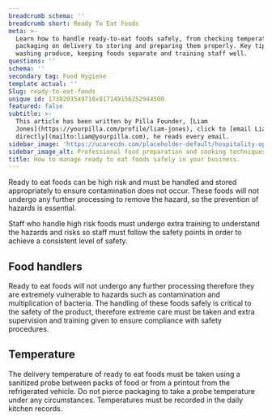 ```yaml
---
breadcrumb schema: ''
breadcrumb short: Ready To Eat Foods
meta: >-
  Learn how to handle ready-to-eat foods safely, from checking temperatures and
  packaging on delivery to storing and preparing them properly. Key tips include
  washing produce, keeping foods separate and training staff well.
questions: ''
schema: ''
secondary tag: Food Hygiene
template actual: ''
Slug: ready-to-eat-foods
unique id: 1730203549718x817149156252944500
featured: false
subtitle: >-
  This article has been written by Pilla Founder, [Liam
  Jones](https://yourpilla.com/profile/liam-jones), click to [email Liam
  directly](mailto:liam@yourpilla.com), he reads every email.
sidebar_image: 'https://ucarecdn.com/placeholder-default/hospitality-operations.jpg'
sidebar_image_alt: Professional food preparation and cooking techniques
title: How to manage ready to eat foods safely in your business.
---
```

Ready to eat foods can be high risk and must be handled and stored appropriately to ensure contamination does not occur. These foods will not undergo any further processing to remove the hazard, so the prevention of hazards is essential.

 Staff who handle high risk foods must undergo extra training to understand the hazards and risks so staff must follow the safety points in order to achieve a consistent level of safety.

 ## Food handlers

 Ready to eat foods will not undergo any further processing therefore they are extremely vulnerable to hazards such as contamination and multiplication of bacteria. The handling of these foods safely is critical to the safety of the product, therefore extreme care must be taken and extra supervision and training given to ensure compliance with safety procedures.

 ## Temperature

 The delivery temperature of ready to eat foods must be taken using a sanitized probe between packs of food or from a printout from the refrigerated vehicle. Do not pierce packaging to take a probe temperature under any circumstances. Temperatures must be recorded in the daily kitchen records.
